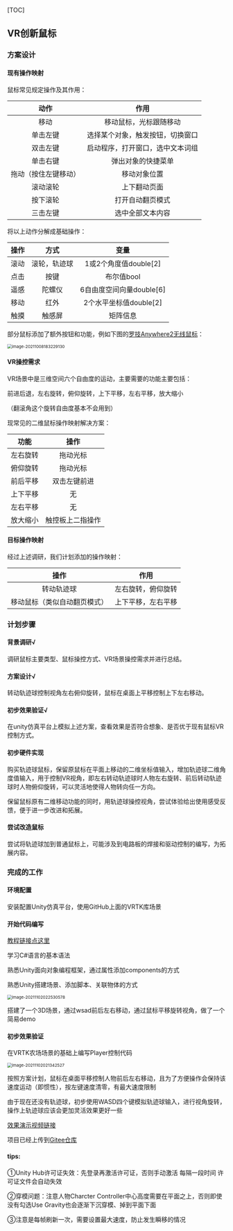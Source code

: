 [TOC]

## VR创新鼠标

### 方案设计

#### 现有操作映射

鼠标常见规定操作及其作用：

|         动作         |               作用               |
| :------------------: | :------------------------------: |
|         移动         |      移动鼠标，光标跟随移动      |
|       单击左键       | 选择某个对象，触发按钮，切换窗口 |
|       双击左键       | 启动程序，打开窗口，选中文本词组 |
|       单击右键       |        弹出对象的快捷菜单        |
| 拖动（按住左键移动） |           移动对象位置           |
|       滚动滚轮       |           上下翻动页面           |
|       按下滚轮       |         打开自动翻页模式         |
|       三击左键       |         选中全部文本内容         |


将以上动作分解成基础操作：

| 操作 |     方式     |           变量           |
| :--: | :----------: | :----------------------: |
| 滚动 | 滚轮，轨迹球 |  1或2个角度值double[2]   |
| 点击 |     按键     |        布尔值bool        |
| 遥感 |    陀螺仪    | 6自由度空间向量double[6] |
| 移动 |     红外     |  2个水平坐标值double[2]  |
| 触摸 |    触感屏    |         矩阵信息         |

部分鼠标添加了额外按钮和功能，例如下图的[罗技Anywhere2无线鼠标](https://www.logitech.com.cn/zh-cn/articles/11892)：

<img src="https://i.loli.net/2021/10/08/ks6alHNEI3dcMrh.png" alt="image-20211008183229130" style="zoom:67%;" />

#### VR操控需求

VR场景中是三维空间六个自由度的运动，主要需要的功能主要包括：

前进后退，左右旋转，俯仰旋转，上下平移，左右平移，放大缩小

（翻滚角这个旋转自由度基本不会用到）

现常见的二维鼠标操作映射解决方案：

|   功能   |       操作       |
| :------: | :--------------: |
| 左右旋转 |     拖动光标     |
| 俯仰旋转 |     拖动光标     |
| 前后平移 |   双击左键前进   |
| 上下平移 |        无        |
| 左右平移 |        无        |
| 放大缩小 | 触控板上二指操作 |


#### 目标操作映射

经过上述调研，我们计划添加的操作映射：

|             操作             |        作用        |
| :--------------------------: | :----------------: |
|          转动轨迹球          | 左右旋转，俯仰旋转 |
| 移动鼠标（类似自动翻页模式） | 上下平移，左右平移 |



### 计划步骤

#### 背景调研√

调研鼠标主要类型、鼠标操控方式、VR场景操控需求并进行总结。

#### 方案设计√

转动轨迹球控制视角左右俯仰旋转，鼠标在桌面上平移控制上下左右移动。

#### 初步效果验证√

在unity仿真平台上模拟上述方案，查看效果是否符合想象、是否优于现有鼠标VR控制方式。

#### 初步硬件实现

购买轨迹球鼠标，保留原鼠标在平面上移动的二维坐标值输入，增加轨迹球二维角度值输入，用于控制VR视角，即左右转动轨迹球时人物左右旋转、前后转动轨迹球时人物俯仰旋转，可以灵活地使得人物转向任一方向。

保留鼠标原有二维移动功能的同时，用轨迹球操控视角，尝试体验给出使用感受反馈，便于进一步改进和拓展。

#### 尝试改造鼠标

尝试将轨迹球加到普通鼠标上，可能涉及到电路板的焊接和驱动控制的编写，为拓展内容。

### 完成的工作

#### 环境配置

安装配置Unity仿真平台，使用GitHub上面的VRTK库场景

#### 开始代码编写

[教程链接点这里](http://c.biancheng.net/unity3d/)

学习C#语言的基本语法

熟悉Unity面向对象编程框架，通过属性添加components的方式

熟悉Unity搭建场景、添加脚本、关联物体的方式

<img src="https://i.loli.net/2021/11/02/6k7KexPhdyr8uEi.png" alt="image-20211102022530578" style="zoom:67%;" />

搭建了一个3D场景，通过wsad前后左右移动，通过鼠标平移旋转视角，做了一个简易demo

#### 初步效果验证

在VRTK农场场景的基础上编写Player控制代码

<img src="https://i.loli.net/2021/11/02/vXaOi6TostlHw8f.png" alt="image-20211102021342527" style="zoom:67%;" />

按照方案计划，鼠标在桌面平移控制人物前后左右移动，且为了方便操作会保持该速度运动（即惯性），按左键速度清零，有最大速度限制

由于现在还没有轨迹球，初步使用WASD四个键模拟轨迹球输入，进行视角旋转，操作上轨迹球应该会更加灵活效果更好一些

[效果演示视频链接]()

项目已经上传到[Gitee仓库]()

#### tips:

①Unity Hub许可证失效：先登录再激活许可证，否则手动激活 每隔一段时间 许可证文件会自动失效

②穿模问题：注意人物Charcter Controller中心高度需要在平面之上，否则即使没有勾选Use Gravity也会逐渐下沉穿模、掉到平面下面

③注意是每帧刷新一次，需要设置最大速度，防止发生瞬移的情况

